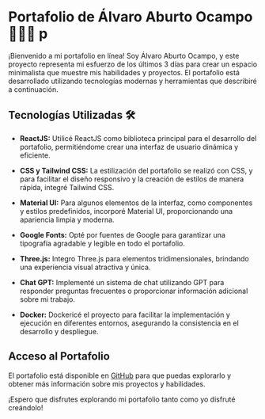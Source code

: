 # Portafolio de Álvaro Aburto Ocampo 🧑🏾‍🚀 p

¡Bienvenido a mi portafolio en línea! Soy Álvaro Aburto Ocampo, y este proyecto representa mi esfuerzo de los últimos 3 días para crear un espacio minimalista que muestre mis habilidades y proyectos. El portafolio está desarrollado utilizando tecnologías modernas y herramientas que describiré a continuación.

## Tecnologías Utilizadas 🛠️

- **ReactJS:** Utilicé ReactJS como biblioteca principal para el desarrollo del portafolio, permitiéndome crear una interfaz de usuario dinámica y eficiente.

- **CSS y Tailwind CSS:** La estilización del portafolio se realizó con CSS, y para facilitar el diseño responsivo y la creación de estilos de manera rápida, integré Tailwind CSS.

- **Material UI:** Para algunos elementos de la interfaz, como componentes y estilos predefinidos, incorporé Material UI, proporcionando una apariencia limpia y moderna.

- **Google Fonts:** Opté por fuentes de Google para garantizar una tipografía agradable y legible en todo el portafolio.

- **Three.js:** Integro Three.js para elementos tridimensionales, brindando una experiencia visual atractiva y única.

- **Chat GPT:** Implementé un sistema de chat utilizando GPT para responder preguntas frecuentes o proporcionar información adicional sobre mi trabajo.

- **Docker:** Dockericé el proyecto para facilitar la implementación y ejecución en diferentes entornos, asegurando la consistencia en el desarrollo y despliegue.

## Acceso al Portafolio

El portafolio está disponible en [GitHub](https://github.com/LilDre7/mi-portafolio) para que puedas explorarlo y obtener más información sobre mis proyectos y habilidades.

¡Espero que disfrutes explorando mi portafolio tanto como yo disfruté creándolo!

